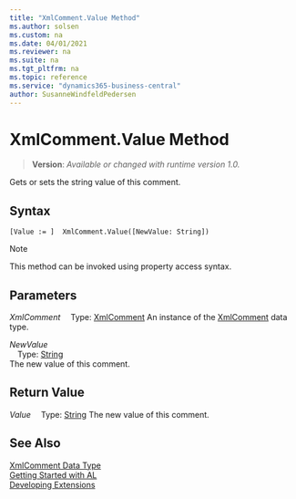 ```yaml
---
title: "XmlComment.Value Method"
ms.author: solsen
ms.custom: na
ms.date: 04/01/2021
ms.reviewer: na
ms.suite: na
ms.tgt_pltfrm: na
ms.topic: reference
ms.service: "dynamics365-business-central"
author: SusanneWindfeldPedersen
---
```

[//]: # (START>DO_NOT_EDIT)
[//]: # (IMPORTANT:Do not edit any of the content between here and the END>DO_NOT_EDIT.)
[//]: # (Any modifications should be made in the .xml files in the ModernDev repo.)
# XmlComment.Value Method
> **Version**: _Available or changed with runtime version 1.0._

Gets or sets the string value of this comment.


## Syntax
```
[Value := ]  XmlComment.Value([NewValue: String])
```
> [!NOTE]
> This method can be invoked using property access syntax.
## Parameters
*XmlComment*
&emsp;Type: [XmlComment](xmlcomment-data-type.md)
An instance of the [XmlComment](xmlcomment-data-type.md) data type.

*NewValue*  
&emsp;Type: [String](../string/string-data-type.md)  
The new value of this comment.  


## Return Value
*Value*
&emsp;Type: [String](../string/string-data-type.md)
The new value of this comment.


[//]: # (IMPORTANT: END>DO_NOT_EDIT)
## See Also
[XmlComment Data Type](xmlcomment-data-type.md)  
[Getting Started with AL](../../devenv-get-started.md)  
[Developing Extensions](../../devenv-dev-overview.md)